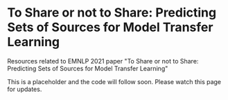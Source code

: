 # To Share or not to Share: Predicting Sets of Sources for Model Transfer Learning
Resources related to EMNLP 2021 paper "To Share or not to Share: Predicting Sets of Sources for Model Transfer Learning"

This is a placeholder and the code will follow soon. Please watch this page for updates.
